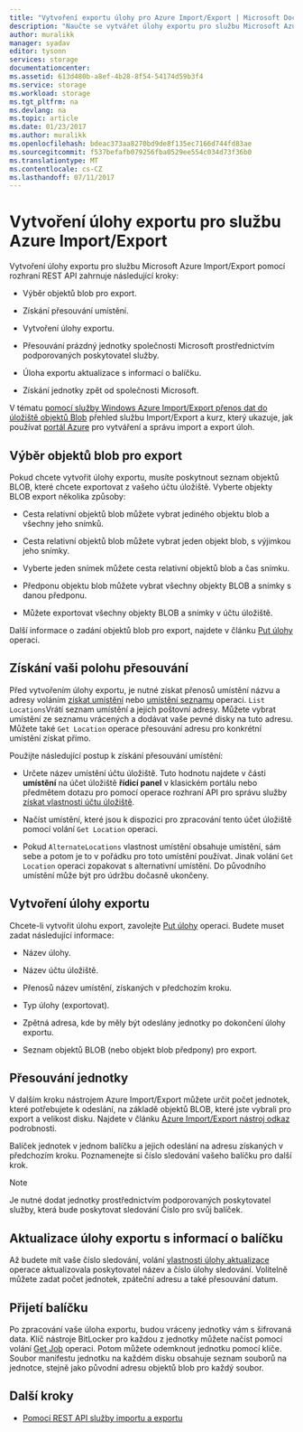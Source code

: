 ```yaml
---
title: "Vytvoření exportu úlohy pro Azure Import/Export | Microsoft Docs"
description: "Naučte se vytvářet úlohy exportu pro službu Microsoft Azure Import/Export."
author: muralikk
manager: syadav
editor: tysonn
services: storage
documentationcenter: 
ms.assetid: 613d480b-a8ef-4b28-8f54-54174d59b3f4
ms.service: storage
ms.workload: storage
ms.tgt_pltfrm: na
ms.devlang: na
ms.topic: article
ms.date: 01/23/2017
ms.author: muralikk
ms.openlocfilehash: bdeac373aa8270bd9de8f135ec7166d744fd83ae
ms.sourcegitcommit: f537befafb079256fba0529ee554c034d73f36b0
ms.translationtype: MT
ms.contentlocale: cs-CZ
ms.lasthandoff: 07/11/2017
---
```

# <a name="creating-an-export-job-for-the-azure-importexport-service"></a>Vytvoření úlohy exportu pro službu Azure Import/Export
Vytvoření úlohy exportu pro službu Microsoft Azure Import/Export pomocí rozhraní REST API zahrnuje následující kroky:

-   Výběr objektů blob pro export.

-   Získání přesouvání umístění.

-   Vytvoření úlohy exportu.

-   Přesouvání prázdný jednotky společnosti Microsoft prostřednictvím podporovaných poskytovatel služby.

-   Úloha exportu aktualizace s informací o balíčku.

-   Získání jednotky zpět od společnosti Microsoft.

 V tématu [pomocí služby Windows Azure Import/Export přenos dat do úložiště objektů Blob](storage-import-export-service.md) přehled službu Import/Export a kurz, který ukazuje, jak používat [portál Azure](https://portal.azure.com/) pro vytváření a správu import a export úloh.

## <a name="selecting-blobs-to-export"></a>Výběr objektů blob pro export
 Pokud chcete vytvořit úlohy exportu, musíte poskytnout seznam objektů BLOB, které chcete exportovat z vašeho účtu úložiště. Vyberte objekty BLOB export několika způsoby:

-   Cesta relativní objektů blob můžete vybrat jediného objektu blob a všechny jeho snímků.

-   Cesta relativní objektů blob můžete vybrat jeden objekt blob, s výjimkou jeho snímky.

-   Vyberte jeden snímek můžete cesta relativní objektů blob a čas snímku.

-   Předponu objektu blob můžete vybrat všechny objekty BLOB a snímky s danou předponu.

-   Můžete exportovat všechny objekty BLOB a snímky v účtu úložiště.

 Další informace o zadání objektů blob pro export, najdete v článku [Put úlohy](/rest/api/storageimportexport/jobs#Jobs_CreateOrUpdate) operaci.

## <a name="obtaining-your-shipping-location"></a>Získání vaši polohu přesouvání
Před vytvořením úlohy exportu, je nutné získat přenosů umístění názvu a adresy voláním [získat umístění](https://portal.azure.com) nebo [umístění seznamu](/rest/api/storageimportexport/listlocations) operaci. `List Locations`Vrátí seznam umístění a jejich poštovní adresy. Můžete vybrat umístění ze seznamu vrácených a dodávat vaše pevné disky na tuto adresu. Můžete také `Get Location` operace přesouvání adresu pro konkrétní umístění získat přímo.

Použijte následující postup k získání přesouvání umístění:

-   Určete název umístění účtu úložiště. Tuto hodnotu najdete v části **umístění** na účet úložiště **řídicí panel** v klasickém portálu nebo předmětem dotazu pro pomocí operace rozhraní API pro správu služby [získat vlastnosti účtu úložiště](/rest/api/storagerp/storageaccounts#StorageAccounts_GetProperties).

-   Načíst umístění, které jsou k dispozici pro zpracování tento účet úložiště pomocí volání `Get Location` operaci.

-   Pokud `AlternateLocations` vlastnost umístění obsahuje umístění, sám sebe a potom je to v pořádku pro toto umístění používat. Jinak volání `Get Location` operaci zopakovat s alternativní umístění. Do původního umístění může být pro údržbu dočasně ukončeny.

## <a name="creating-the-export-job"></a>Vytvoření úlohy exportu
 Chcete-li vytvořit úlohu export, zavolejte [Put úlohy](/rest/api/storageimportexport/jobs#Jobs_CreateOrUpdate) operaci. Budete muset zadat následující informace:

-   Název úlohy.

-   Název účtu úložiště.

-   Přenosů název umístění, získaných v předchozím kroku.

-   Typ úlohy (exportovat).

-   Zpětná adresa, kde by měly být odeslány jednotky po dokončení úlohy exportu.

-   Seznam objektů BLOB (nebo objekt blob předpony) pro export.

## <a name="shipping-your-drives"></a>Přesouvání jednotky
 V dalším kroku nástrojem Azure Import/Export můžete určit počet jednotek, které potřebujete k odeslání, na základě objektů BLOB, které jste vybrali pro export a velikost disku. Najdete v článku [Azure Import/Export nástroj odkaz](storage-import-export-tool-how-to-v1.md) podrobnosti.

 Balíček jednotek v jednom balíčku a jejich odeslání na adresu získaných v předchozím kroku. Poznamenejte si číslo sledování vašeho balíčku pro další krok.

> [!NOTE]
>  Je nutné dodat jednotky prostřednictvím podporovaných poskytovatel služby, která bude poskytovat sledování Číslo pro svůj balíček.

## <a name="updating-the-export-job-with-your-package-information"></a>Aktualizace úlohy exportu s informací o balíčku
 Až budete mít vaše číslo sledování, volání [vlastnosti úlohy aktualizace](/rest/api/storageimportexport/jobs#Jobs_Update) operace aktualizovala poskytovatel název a číslo úlohy sledování. Volitelně můžete zadat počet jednotek, zpáteční adresu a také přesouvání datum.

## <a name="receiving-the-package"></a>Přijetí balíčku
 Po zpracování vaše úloha exportu, budou vráceny jednotky vám s šifrovaná data. Klíč nástroje BitLocker pro každou z jednotky můžete načíst pomocí volání [Get Job](/rest/api/storageimportexport/jobs#Jobs_Get) operaci. Potom můžete odemknout jednotku pomocí klíče. Soubor manifestu jednotku na každém disku obsahuje seznam souborů na jednotce, stejně jako původní adresu objektů blob pro každý soubor.

## <a name="next-steps"></a>Další kroky

* [Pomocí REST API služby importu a exportu](storage-import-export-using-the-rest-api.md)
